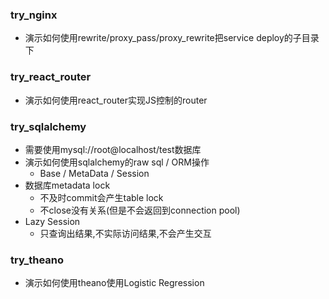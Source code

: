 ### try_nginx
 * 演示如何使用rewrite/proxy_pass/proxy_rewrite把service deploy的子目录下

### try_react_router
 * 演示如何使用react_router实现JS控制的router

### try_sqlalchemy
 * 需要使用mysql://root@localhost/test数据库
 * 演示如何使用sqlalchemy的raw sql / ORM操作
   * Base / MetaData / Session
 * 数据库metadata lock
   * 不及时commit会产生table lock
   * 不close没有关系(但是不会返回到connection pool)
 * Lazy Session
   * 只查询出结果,不实际访问结果,不会产生交互

### try_theano
 * 演示如何使用theano使用Logistic Regression
